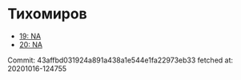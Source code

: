 # Тихомиров
- [19: NA](19.md)
- [20: NA](20.md)

Commit: 43affbd031924a891a438a1e544e1fa22973eb33
 fetched at: 20201016-124755
